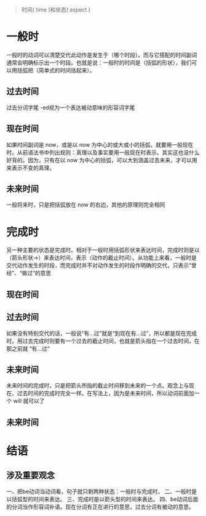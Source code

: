 > 时间( time )和状态( aspect )


# 一般时

一般时的动词可以清楚交代此动作是发生于（哪个时段）。而与它搭配的时间副词通常会明确标示出一个时段。也就是说：一般时的时间是（括弧的形状），我们可以用括弧把（简单式的时间括起来）。


## 过去时间

过去分词字尾 -ed视为一个表达被动意味的形容词字尾


## 现在时间

如果时间副词是 now，或是以 now 为中心的或大或小的括弧，就要用一般现在时。从前语法书中列出规则：真理以及事实要用一般现在时表示。其实这也没什么好背的。因为，只有在以 now 为中心的括弧，可以大到涵盖过去未来，才可以用来表示不变的真理。


## 未来时间

一般将来时，只是把括弧放在 now 的右边，其他的原理则完全相同


# 完成时

另一种主要的状态是完成时。相对于一般时用括弧形状来表达时间，完成时则是以（箭头形状→）来表达时间，表示（动作的截止时间）。从功能上来看，一般时是交代动作发生的时段，而完成时并不对动作发生的时段作明确的交代，只表示“曾经”、“做过”的意思




## 现在时间

## 过去时间

如果没有特别交代的话，一般说“有…过”就是“到现在有…过”，所以都是现在完成时。用过去完成时则要有一个过去的截止时间，也就是箭头指在一个过去时间，在那之前就 “有…过”


## 未来时间

未来时间的完成时，只是把箭头所指的截止时间移到未来的一个点。观念上与现在、过去时间的完成时完全一样。在写法上，因为是未来时间，所以动词前面加一个 will 就可以了

## 未来时间


# 结语

## 涉及重要观念

一、把be动词当动词看，句子就只剩两种状态：一般时与完成时。
二、一般时是以括弧型的时间来表达。
三、完成时是以箭头型的时间来表达。
四、be动词后面的分词当作形容词补语。现在分词有正在进行的意思，过去分词有被动的意思。